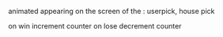 animated appearing on the screen of the : userpick, house pick

on win increment counter
on lose decrement counter